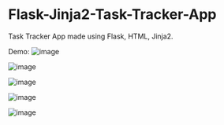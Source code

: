 # Flask-Jinja2-Task-Tracker-App

Task Tracker App made using Flask, HTML, Jinja2.

Demo:
![image](https://user-images.githubusercontent.com/35478698/213901580-bb07d816-2552-4f7a-86fe-88e1fb0d5c14.png)

![image](https://user-images.githubusercontent.com/35478698/213901592-440ff542-abd4-4a40-99bd-a2c7a937e945.png)

![image](https://user-images.githubusercontent.com/35478698/213901616-e16bb094-ce5f-4ddd-b92b-db7e619c5a8d.png)

![image](https://user-images.githubusercontent.com/35478698/213901624-773b8eea-e6dd-43a4-b508-ab36c4c552cf.png)

![image](https://user-images.githubusercontent.com/35478698/213901632-8fbfcd43-1550-495d-a36e-d174a06809b1.png)
